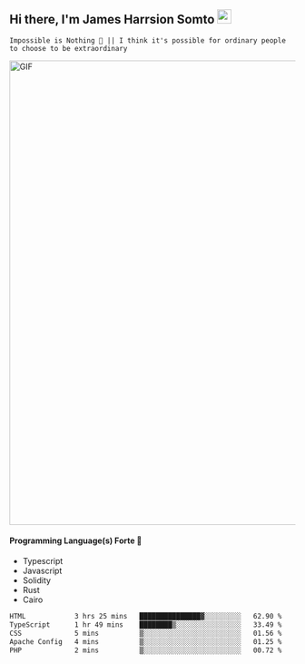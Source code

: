## Hi there, I'm James Harrsion Somto <img src="https://media.giphy.com/media/hvRJCLFzcasrR4ia7z/giphy.gif" width="25px">

`Impossible is Nothing 🚀 || I think it's possible for ordinary people to choose to be extraordinary`

 
<img align="center" alt="GIF" src="https://github.com/Gapur/Gapur/blob/master/coding.gif?raw=true" width="818px" height="818px" />


#### Programming Language(s) Forte 🚀
- Typescript
- Javascript
- Solidity
- Rust
- Cairo



<!--START_SECTION:waka-->

```txt
HTML            3 hrs 25 mins   ███████████████▓░░░░░░░░░   62.90 %
TypeScript      1 hr 49 mins    ████████▒░░░░░░░░░░░░░░░░   33.49 %
CSS             5 mins          ▒░░░░░░░░░░░░░░░░░░░░░░░░   01.56 %
Apache Config   4 mins          ▒░░░░░░░░░░░░░░░░░░░░░░░░   01.25 %
PHP             2 mins          ▒░░░░░░░░░░░░░░░░░░░░░░░░   00.72 %
```

<!--END_SECTION:waka-->
<br />
<br />
<br />







